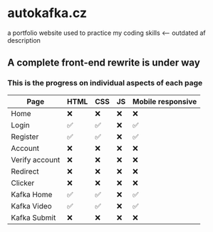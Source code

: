 # autokafka.cz
a portfolio website used to practice my coding skills <-- outdated af description

## A complete front-end rewrite is under way
### This is the progress on individual aspects of each page
| Page | HTML | CSS | JS | Mobile responsive
| -| - | - | - | - |
| Home | ❌ | ❌ | ❌ | ❌ |
| Login | ✅ | ✅ | ❌ | ✅ |
| Register | ✅ | ✅ | ❌ | ✅ |
| Account | ❌ | ❌ | ❌ | ❌ |
| Verify account | ❌ | ❌ | ❌ | ❌ |
| Redirect | ❌ | ❌ | ❌ | ❌ |
| Clicker | ❌ | ❌ | ❌ | ❌ |
| Kafka Home | ✅ | ✅ | ❌ | ✅ |
| Kafka Video | ✅ | ✅ | ❌ | ✅ |
| Kafka Submit | ❌ | ❌ | ❌ | ❌ |